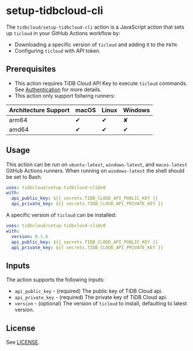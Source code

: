 # setup-tidbcloud-cli

The `tidbcloud/setup-tidbcloud-cli` action is a JavaScript action that sets up `ticloud` in your GitHub Actions workflow by:

- Downloading a specific version of `ticloud` and adding it to the `PATH`.
- Configuring `ticloud` with API token.

## Prerequisites

- This action requires TiDB Cloud API Key to execute `ticloud` commands.
  See [Authentication](https://docs.pingcap.com/tidbcloud/api/v1beta#section/Authentication) for more details.
- This action only support follwing runners:

| Architecture Support | macOS | Linux | Windows |
| -------------------- | ----- | ----- | ------- |
| arm64                | ✔     | ✔     | ✘       |
| amd64                | ✔     | ✔     | ✔       |

## Usage

This action can be run on `ubuntu-latest`, `windows-latest`, and `macos-latest` GitHub Actions runners. When running on `windows-latest` the shell should be set to Bash.

```yaml
uses: tidbcloud/setup-tidbcloud-cli@v0
with:
  api_public_key: ${{ secrets.TIDB_CLOUD_API_PUBLIC_KEY }}
  api_private_key: ${{ secrets.TIDB_CLOUD_API_PRIVATE_KEY }}
```

A specific version of `ticloud` can be installed:

```yaml
uses: tidbcloud/setup-tidbcloud-cli@v0
with:
  version: 0.1.6
  api_public_key: ${{ secrets.TIDB_CLOUD_API_PUBLIC_KEY }}
  api_private_key: ${{ secrets.TIDB_CLOUD_API_PRIVATE_KEY }}
```

## Inputs

The action supports the following inputs:

- `api_public_key` - (required) The public key of TiDB Cloud api.
- `api_private_key` - (required) The private key of TiDB Cloud api.
- `version` - (optional) The version of `ticloud` to install, defaulting to latest version.

## License

See [LICENSE](LICENSE).
